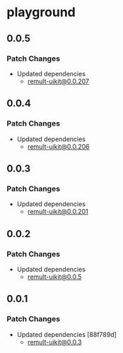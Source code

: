 # playground

## 0.0.5

### Patch Changes

- Updated dependencies
  - remult-uikit@0.0.207

## 0.0.4

### Patch Changes

- Updated dependencies
  - remult-uikit@0.0.206

## 0.0.3

### Patch Changes

- Updated dependencies
  - remult-uikit@0.0.201

## 0.0.2

### Patch Changes

- Updated dependencies
  - remult-uikit@0.0.5

## 0.0.1

### Patch Changes

- Updated dependencies [88f789d]
  - remult-uikit@0.0.3
